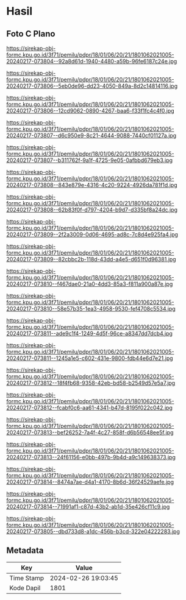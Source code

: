 # Hasil

## Foto C Plano

https://sirekap-obj-formc.kpu.go.id/3f71/pemilu/pdpr/18/01/06/20/21/1801062021005-20240217-073804--92a8d61d-1940-4480-a59b-96fe6187c24e.jpg

https://sirekap-obj-formc.kpu.go.id/3f71/pemilu/pdpr/18/01/06/20/21/1801062021005-20240217-073806--5eb0de96-dd23-4050-849a-8d2c14814116.jpg

https://sirekap-obj-formc.kpu.go.id/3f71/pemilu/pdpr/18/01/06/20/21/1801062021005-20240217-073806--12cd9062-0890-4267-baa6-f33f1fc4c4f0.jpg

https://sirekap-obj-formc.kpu.go.id/3f71/pemilu/pdpr/18/01/06/20/21/1801062021005-20240217-073807--d6c950e9-8c21-4644-9088-7440cf01127a.jpg

https://sirekap-obj-formc.kpu.go.id/3f71/pemilu/pdpr/18/01/06/20/21/1801062021005-20240217-073807--b311762f-9a1f-4725-9e05-0afbbd679eb3.jpg

https://sirekap-obj-formc.kpu.go.id/3f71/pemilu/pdpr/18/01/06/20/21/1801062021005-20240217-073808--843e879e-4316-4c20-9224-4926da781f1d.jpg

https://sirekap-obj-formc.kpu.go.id/3f71/pemilu/pdpr/18/01/06/20/21/1801062021005-20240217-073808--62b83f0f-d797-4204-b9d7-d335bf8a24dc.jpg

https://sirekap-obj-formc.kpu.go.id/3f71/pemilu/pdpr/18/01/06/20/21/1801062021005-20240217-073809--2f2a3009-0d06-4695-ad8c-7c8d4e925fa4.jpg

https://sirekap-obj-formc.kpu.go.id/3f71/pemilu/pdpr/18/01/06/20/21/1801062021005-20240217-073809--82cbbc2b-118d-43dd-a4e5-d651f0d96381.jpg

https://sirekap-obj-formc.kpu.go.id/3f71/pemilu/pdpr/18/01/06/20/21/1801062021005-20240217-073810--f467dae0-21a0-4dd3-85a3-f811a900a87e.jpg

https://sirekap-obj-formc.kpu.go.id/3f71/pemilu/pdpr/18/01/06/20/21/1801062021005-20240217-073810--58e57b35-1ea3-4958-9530-fef4708c5534.jpg

https://sirekap-obj-formc.kpu.go.id/3f71/pemilu/pdpr/18/01/06/20/21/1801062021005-20240217-073811--ade9c1f4-1249-4d5f-96ce-a8347dd7dcb4.jpg

https://sirekap-obj-formc.kpu.go.id/3f71/pemilu/pdpr/18/01/06/20/21/1801062021005-20240217-073811--1245a1e5-c602-431e-9800-fdb44e6d7e21.jpg

https://sirekap-obj-formc.kpu.go.id/3f71/pemilu/pdpr/18/01/06/20/21/1801062021005-20240217-073812--18f4fb68-9358-42eb-bd58-b2549d57e5a7.jpg

https://sirekap-obj-formc.kpu.go.id/3f71/pemilu/pdpr/18/01/06/20/21/1801062021005-20240217-073812--fcabf0c6-aa61-4341-b47d-8195f022c042.jpg

https://sirekap-obj-formc.kpu.go.id/3f71/pemilu/pdpr/18/01/06/20/21/1801062021005-20240217-073813--bef26252-7a4f-4c27-858f-d6b56548ee5f.jpg

https://sirekap-obj-formc.kpu.go.id/3f71/pemilu/pdpr/18/01/06/20/21/1801062021005-20240217-073813--24f61156-e0bb-497b-9b4d-a9c149638373.jpg

https://sirekap-obj-formc.kpu.go.id/3f71/pemilu/pdpr/18/01/06/20/21/1801062021005-20240217-073814--8474a7ae-d4a1-4170-8b6d-36f24529aefe.jpg

https://sirekap-obj-formc.kpu.go.id/3f71/pemilu/pdpr/18/01/06/20/21/1801062021005-20240217-073814--71991af1-c87d-43b2-ab1d-35e426cf11c9.jpg

https://sirekap-obj-formc.kpu.go.id/3f71/pemilu/pdpr/18/01/06/20/21/1801062021005-20240217-073805--dbd733d8-a1dc-456b-b3cd-322e04222283.jpg


## Metadata

| Key        | Value               |
| ---------- | ------------------- |
| Time Stamp | 2024-02-26 19:03:45 |
| Kode Dapil | 1801                |



